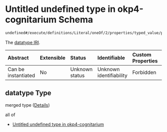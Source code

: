 # Untitled undefined type in okp4-cognitarium Schema

```txt
undefined#/execute/definitions/Literal/oneOf/2/properties/typed_value/properties/datatype
```

The [datatype IRI](https://www.w3.org/TR/rdf11-concepts/#dfn-datatype-iri).

| Abstract            | Extensible | Status         | Identifiable            | Custom Properties | Additional Properties | Access Restrictions | Defined In                                                                     |
| :------------------ | :--------- | :------------- | :---------------------- | :---------------- | :-------------------- | :------------------ | :----------------------------------------------------------------------------- |
| Can be instantiated | No         | Unknown status | Unknown identifiability | Forbidden         | Allowed               | none                | [okp4-cognitarium.json\*](schema/okp4-cognitarium.json "open original schema") |

## datatype Type

merged type ([Details](okp4-cognitarium-executemsg-definitions-literal-oneof-typedvalue-properties-typed_value-properties-datatype.md))

all of

*   [Untitled undefined type in okp4-cognitarium](okp4-cognitarium-executemsg-definitions-literal-oneof-typedvalue-properties-typed_value-properties-datatype-allof-0.md "check type definition")

